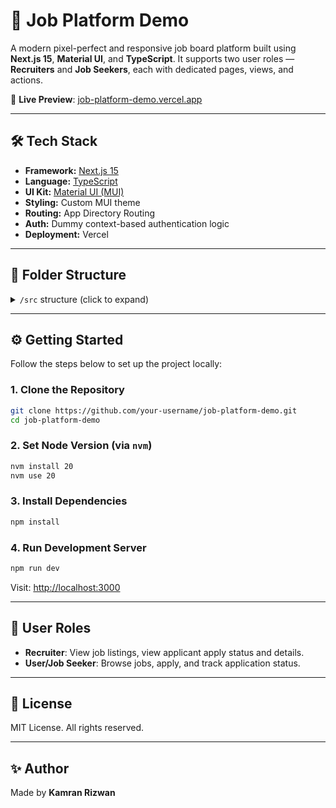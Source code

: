 # 💼 Job Platform Demo

A modern pixel-perfect and responsive job board platform built using **Next.js 15**, **Material UI**, and **TypeScript**. It supports two user roles — **Recruiters** and **Job Seekers**, each with dedicated pages, views, and actions.

🚀 **Live Preview**: [job-platform-demo.vercel.app](https://job-platform-demo.vercel.app)

---

## 🛠️ Tech Stack

- **Framework:** [Next.js 15](https://nextjs.org/)
- **Language:** [TypeScript](https://www.typescriptlang.org/)
- **UI Kit:** [Material UI (MUI)](https://mui.com/)
- **Styling:** Custom MUI theme
- **Routing:** App Directory Routing
- **Auth:** Dummy context-based authentication logic
- **Deployment:** Vercel

---

## 📁 Folder Structure

<details>
  <summary><code>/src</code> structure (click to expand)</summary>

```bash
/src
├── components
│   ├── Header.tsx
│   ├── Sidebar.tsx
│   ├── JobCard.tsx
│   ├── JobDetails.tsx
│   └── ConfirmationDialog.tsx

├── layouts
│   ├── RecruiterLayout.tsx
│   └── UserLayout.tsx

├── pages
│   ├── auth
│   │   └── login.tsx
│   ├── recruiter
│   │   └── jobs
│   │       ├── index.tsx      # Recruiter job list
│   │       └── [id].tsx       # Job detail with applicants
│   ├── user
│   │   └── jobs
│   │       ├── index.tsx      # User job list
│   │       └── [id].tsx       # Job detail + apply
│   └── _app.tsx

├── theme
│   └── theme.ts               # MUI theme config

├── types
│   └── job.ts                 # TS interfaces

├── utils
│   └── dummyData.ts          # Mock job/applicant data

└── hooks
    └── useAuth.ts            # Mock auth logic
```

</details>

---

## ⚙️ Getting Started

Follow the steps below to set up the project locally:

### 1. Clone the Repository

```bash
git clone https://github.com/your-username/job-platform-demo.git
cd job-platform-demo
````

### 2. Set Node Version (via `nvm`)

```bash
nvm install 20
nvm use 20
```

### 3. Install Dependencies

```bash
npm install
```

### 4. Run Development Server

```bash
npm run dev
```

Visit: [http://localhost:3000](http://localhost:3000)

---

## 👤 User Roles

* **Recruiter**: View job listings, view applicant apply status and details.
* **User/Job Seeker**: Browse jobs, apply, and track application status.

---

## 📄 License

MIT License. All rights reserved.

---

## ✨ Author

Made by **Kamran Rizwan**




